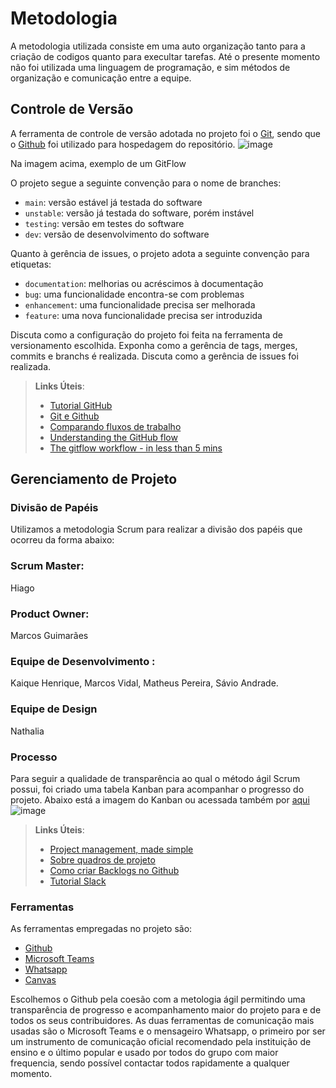 
# Metodologia

A metodologia utilizada consiste em uma auto organização tanto para a criação de codigos quanto para execultar tarefas. Até o presente momento não foi utilizada uma linguagem de programação, e sim métodos de organização e comunicação entre a equipe.

## Controle de Versão

A ferramenta de controle de versão adotada no projeto foi o
[Git](https://git-scm.com/), sendo que o [Github](https://github.com)
foi utilizado para hospedagem do repositório.
![image](https://user-images.githubusercontent.com/41563209/164123872-9be3c85e-cb40-45e0-869f-4fd8f9ea894a.png)
<p>Na imagem acima, exemplo de um GitFlow</p>
O projeto segue a seguinte convenção para o nome de branches:

- `main`: versão estável já testada do software
- `unstable`: versão já testada do software, porém instável
- `testing`: versão em testes do software
- `dev`: versão de desenvolvimento do software

Quanto à gerência de issues, o projeto adota a seguinte convenção para
etiquetas:

- `documentation`: melhorias ou acréscimos à documentação
- `bug`: uma funcionalidade encontra-se com problemas
- `enhancement`: uma funcionalidade precisa ser melhorada
- `feature`: uma nova funcionalidade precisa ser introduzida

Discuta como a configuração do projeto foi feita na ferramenta de versionamento escolhida. Exponha como a gerência de tags, merges, commits e branchs é realizada. Discuta como a gerência de issues foi realizada.

> **Links Úteis**:
> - [Tutorial GitHub](https://guides.github.com/activities/hello-world/)
> - [Git e Github](https://www.youtube.com/playlist?list=PLHz_AreHm4dm7ZULPAmadvNhH6vk9oNZA)
>  - [Comparando fluxos de trabalho](https://www.atlassian.com/br/git/tutorials/comparing-workflows)
> - [Understanding the GitHub flow](https://guides.github.com/introduction/flow/)
> - [The gitflow workflow - in less than 5 mins](https://www.youtube.com/watch?v=1SXpE08hvGs)

## Gerenciamento de Projeto

### Divisão de Papéis
Utilizamos a metodologia Scrum para realizar a divisão dos papéis que ocorreu da forma abaixo:



### Scrum Master:
Hiago

### Product Owner:
Marcos Guimarães

### Equipe de Desenvolvimento :
Kaique Henrique,
Marcos Vidal,
Matheus Pereira,
Sávio Andrade.

### Equipe de Design
Nathalia 


### Processo
Para seguir a qualidade de transparência ao qual o método ágil Scrum possui, foi criado uma tabela Kanban para acompanhar o progresso do projeto. Abaixo está a imagem do Kanban ou acessada também por [aqui](https://github.com/ICEI-PUC-Minas-PMV-ADS/pmv-ads-2022-1-e1-proj-web-t3-encontre-seu-pet-2/projects/1?add_cards_query=is%3Aopen)
![image](https://user-images.githubusercontent.com/41563209/164126917-ae4d3a1f-1325-4d73-9d52-ca714f7671d3.png)


 
> **Links Úteis**:
> - [Project management, made simple](https://github.com/features/project-management/)
> - [Sobre quadros de projeto](https://docs.github.com/pt/github/managing-your-work-on-github/about-project-boards)
> - [Como criar Backlogs no Github](https://www.youtube.com/watch?v=RXEy6CFu9Hk)
> - [Tutorial Slack](https://slack.com/intl/en-br/)

### Ferramentas

As ferramentas empregadas no projeto são:

- [Github](https://github.com/)
- [Microsoft Teams](https://teams.microsoft.com/)
- [Whatsapp](https://web.whatsapp.com/)
- [Canvas](https://www.canva.com/pt_pt/login/)

Escolhemos o Github pela coesão com a metologia ágil permitindo uma transparência de progresso e acompanhamento maior do projeto para e de todos os seus contribuidores.
As duas ferramentas de comunicação mais usadas são o Microsoft Teams e o mensageiro Whatsapp, o primeiro por ser um instrumento de comunicação oficial recomendado pela instituição de ensino e o último popular e usado por todos do grupo com maior frequencia, sendo possível contactar todos rapidamente a qualquer momento.



